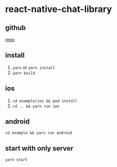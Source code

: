 # react-native-chat-library

## github

[repo](https://github.com/easemob/react-native-chat-library)

## install

1. `yarn` or `yarn install`
2. `yarn build`

## ios

1. `cd example/ios && pod install`
2. `cd .. && yarn run ios`

## android

`cd example && yarn run android`

## start with only server

`yarn start`
